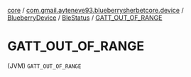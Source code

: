 [core](../../../index.md) / [com.gmail.ayteneve93.blueberrysherbetcore.device](../../index.md) / [BlueberryDevice](../index.md) / [BleStatus](index.md) / [GATT_OUT_OF_RANGE](./-g-a-t-t_-o-u-t_-o-f_-r-a-n-g-e.md)

# GATT_OUT_OF_RANGE

(JVM) `GATT_OUT_OF_RANGE`